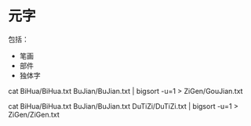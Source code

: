 # 元字

包括：
* 笔画
* 部件
* 独体字

cat BiHua/BiHua.txt BuJian/BuJian.txt  | bigsort -u=1 > ZiGen/GouJian.txt

cat BiHua/BiHua.txt BuJian/BuJian.txt DuTiZi/DuTiZi.txt | bigsort -u=1 > ZiGen/ZiGen.txt
